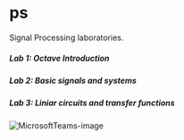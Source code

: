 # ps
Signal Processing laboratories.

##### Lab 1: Octave Introduction

##### Lab 2: Basic signals and systems

##### Lab 3: Liniar circuits and transfer functions
![MicrosoftTeams-image](https://user-images.githubusercontent.com/41815939/96935876-a68c5d00-14cd-11eb-9208-14d96bb893b3.png)
